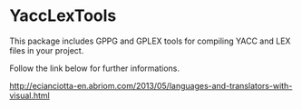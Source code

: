 YaccLexTools
============

This package includes GPPG and GPLEX tools for compiling YACC and LEX files in your project. 

Follow the link below for further informations.

http://ecianciotta-en.abriom.com/2013/05/languages-and-translators-with-visual.html